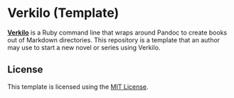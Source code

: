 # Verkilo (Template)

**[Verkilo](https://github.com/Merovex/verkilo-pandoc-book)** is a Ruby command line that wraps around Pandoc to create books out of Markdown directories. This repository is a template that an author may use to start a new novel or series using Verkilo.

## License

This template is licensed using the [MIT License](LICENSE).
